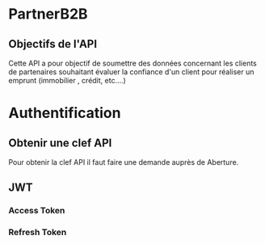 # PartnerB2B

## Objectifs de l'API
Cette API a pour objectif de soumettre des données concernant les clients de partenaires
souhaitant évaluer la confiance d'un client pour réaliser un emprunt (immobilier , crédit, etc....)

# Authentification
## Obtenir une clef API
Pour obtenir la clef API il faut faire une demande auprès de Aberture.

## JWT
### Access Token
### Refresh Token
